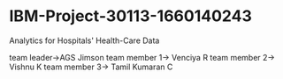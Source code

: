 # IBM-Project-30113-1660140243
Analytics for Hospitals' Health-Care Data

team leader->AGS Jimson
team member 1-> Venciya R
team member 2-> Vishnu K
team member 3-> Tamil Kumaran C

